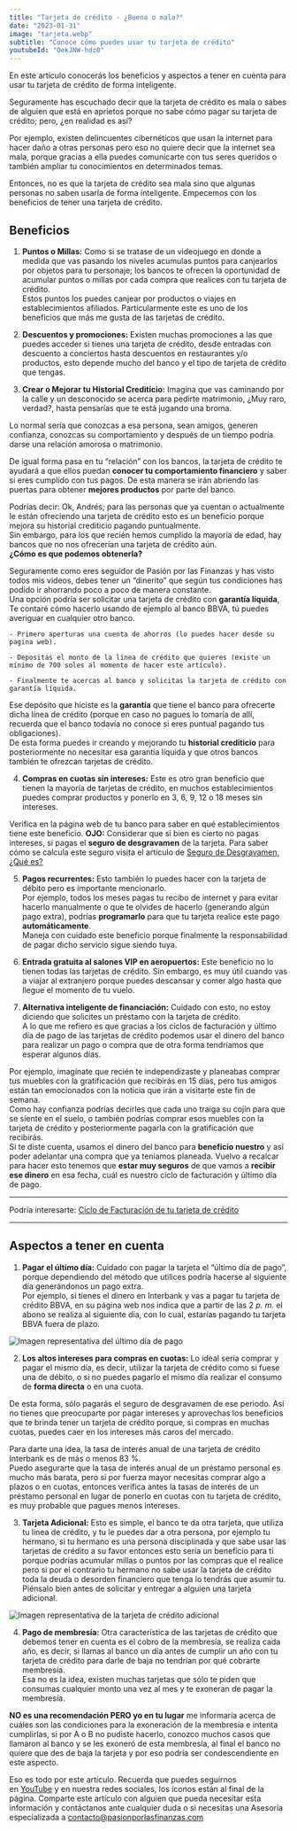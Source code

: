 ```yaml
---
title: "Tarjeta de crédito - ¿Buena o mala?"
date: "2023-01-31"
image: "tarjeta.webp"
subtitle: "Conoce cómo puedes usar tu tarjeta de crédito"
youtubeId: "OekJNW-hdz0"
---
```


En este artículo conocerás los beneficios y aspectos a tener en cuenta para usar tu tarjeta de crédito de forma inteligente.

Seguramente has escuchado decir que la tarjeta de crédito es mala o sabes de alguien que está en aprietos porque no sabe cómo pagar su tarjeta de crédito; pero, ¿en realidad es así?

Por ejemplo, existen delincuentes cibernéticos que usan la internet para hacer daño a otras personas pero eso no quiere decir que la internet sea mala, porque gracias a ella puedes comunicarte con tus seres queridos o también ampliar tu conocimientos en determinados temas.

Entonces, no es que la tarjeta de crédito sea mala sino que algunas personas no saben usarla de forma inteligente. Empecemos con los beneficios de tener una tarjeta de crédito.

## Beneficios

1. **Puntos o Millas:**
Como si se tratase de un videojuego en donde a medida que vas pasando los niveles acumulas puntos para canjearlos por objetos para tu personaje; los bancos te ofrecen la oportunidad de acumular puntos o millas por cada compra que realices con tu tarjeta de crédito.  
Estos puntos los puedes canjear por productos o viajes en establecimientos afiliados. Particularmente este es uno de los beneficios que más me gusta de las tarjetas de crédito.  
    
2. **Descuentos y promociones:**
Existen muchas promociones a las que puedes acceder si tienes una tarjeta de crédito, desde entradas con descuento a conciertos hasta descuentos en restaurantes y/o productos, esto depende mucho del banco y el tipo de tarjeta de crédito que tengas.  
    
3. **Crear o Mejorar tu Historial Crediticio:**
Imagina que vas caminando por la calle y un desconocido se acerca para pedirte matrimonio, ¿Muy raro, verdad?, hasta pensarías que te está jugando una broma.  
      
Lo normal sería que conozcas a esa persona, sean amigos, generen confianza, conozcas su comportamiento y después de un tiempo podría darse una relación amorosa o matrimonio.  
      
De igual forma pasa en tu “relación” con los bancos, la tarjeta de crédito te ayudará a que ellos puedan **conocer tu comportamiento financiero** y saber si eres cumplido con tus pagos. De esta manera se irán abriendo las puertas para obtener **mejores productos** por parte del banco.  
      
Podrías decir: Ok, Andrés; para las personas que ya cuentan o actualmente le están ofreciendo una tarjeta de crédito esto es un beneficio porque mejora su historial crediticio pagando puntualmente.  
Sin embargo, para los que recién hemos cumplido la mayoría de edad, hay bancos que no nos ofrecerían una tarjeta de crédito aún.  
**¿Cómo es que podemos obtenerla?**  
      
Seguramente como eres seguidor de Pasión por las Finanzas y has visto todos mis videos, debes tener un “dinerito” que según tus condiciones has podido ir ahorrando poco a poco de manera constante.  
Una opción podría ser solicitar una tarjeta de crédito con **garantía líquida**, Te contaré cómo hacerlo usando de ejemplo al banco BBVA, tú puedes averiguar en cualquier otro banco.

    - Primero aperturas una cuenta de ahorros (lo puedes hacer desde su pagina web).

    - Depositas el monto de la línea de crédito que quieres (existe un mínimo de 700 soles al momento de hacer este artículo).

    - Finalmente te acercas al banco y solicitas la tarjeta de crédito con garantía líquida.
       
Ese depósito que hiciste es la **garantía** que tiene el banco para ofrecerte dicha línea de crédito (porque en caso no pagues lo tomaría de allí, recuerda que el banco todavía no conoce si eres puntual pagando tus obligaciones).  
De esta forma puedes ir creando y mejorando tu **historial crediticio** para posteriormente no necesitar esa garantía líquida y que otros bancos también te ofrezcan tarjetas de crédito.   
    
4. **Compras en cuotas sin intereses:**
Este es otro gran beneficio que tienen la mayoría de tarjetas de crédito, en muchos establecimientos puedes comprar productos y ponerlo en 3, 6, 9, 12 o 18 meses sin intereses.  
    
Verifica en la página web de tu banco para saber en qué establecimientos tiene este beneficio. **OJO:** Considerar que si bien es cierto no pagas intereses, si pagas el **seguro de desgravamen** de la tarjeta. Para saber cómo se calcula este seguro visita el artículo de [Seguro de Desgravamen, ¿Qué es?](https://pasionporlasfinanzas.com/seguro-de-desgravamen-que-es/)  

5. **Pagos recurrentes:**
Esto también lo puedes hacer con la tarjeta de débito pero es importante mencionarlo.  
Por ejemplo, todos los meses pagas tu recibo de internet y para evitar hacerlo manualmente o que te olvides de hacerlo (generando algún pago extra), podrías **programarlo** para que tu tarjeta realice este pago **automáticamente**.  
Maneja con cuidado este beneficio porque finalmente la responsabilidad de pagar dicho servicio sigue siendo tuya.  

6. **Entrada gratuita al salones VIP en aeropuertos:**
Este beneficio no lo tienen todas las tarjetas de crédito. Sin embargo, es muy útil cuando vas a viajar al extranjero porque puedes descansar y comer algo hasta que llegue el momento de tu vuelo.  

7. **Alternativa inteligente de financiación:**
Cuidado con esto, no estoy diciendo que solicites un préstamo con la tarjeta de crédito.  
A lo que me refiero es que gracias a los ciclos de facturación y último día de pago de las tarjetas de crédito podemos usar el dinero del banco para realizar un pago o compra que de otra forma tendríamos que esperar algunos días.  
    
Por ejemplo, imagínate que recién te independizaste y planeabas comprar tus muebles con la gratificación que recibirás en 15 días, pero tus amigos están tan emocionados con la noticia que irán a visitarte este fin de semana.  
Como hay confianza podrías decirles que cada uno traiga su cojín para que se siente en el suelo, o también podrías comprar esos muebles con la tarjeta de crédito y posteriormente pagarla con la gratificación que recibirás.  
Si te diste cuenta, usamos el dinero del banco para **beneficio nuestro** y así poder adelantar una compra que ya teníamos planeada. Vuelvo a recalcar para hacer esto tenemos que **estar muy seguros** de que vamos a **recibir ese dinero** en esa fecha, cuál es nuestro ciclo de facturación y último día de pago.

* * *

Podría interesarte: [Ciclo de Facturación de tu tarjeta de crédito](https://pasionporlasfinanzas.com/ciclo-de-facturacion-de-tu-tarjeta-de-credito/)

* * *

## Aspectos a tener en cuenta

1. **Pagar el último día:** Cuidado con pagar la tarjeta el “último día de pago”, porque dependiendo del método que utilices podría hacerse al siguiente día generándonos un pago extra.  
Por ejemplo, si tienes el dinero en Interbank y vas a pagar tu tarjeta de crédito BBVA, en su página web nos indica que a partir de las 2 _p. m._ el abono se realiza al siguiente día, con lo cual, estarías pagando tu tarjeta BBVA fuera de plazo.

![Imagen representativa del último día de pago](/images/posts/tarjeta-de-credito/pago-BBVA.jpg)

2. **Los altos intereses para compras en cuotas:** Lo ideal sería comprar y pagar el mismo día, es decir, utilizar la tarjeta de crédito como si fuese una de débito, o si no puedes pagarlo el mismo día realizar el consumo de **forma directa** o en una cuota.  
    
De esta forma, sólo pagarás el seguro de desgravamen de ese periodo. Así no tienes que preocuparte por pagar intereses y aprovechas los beneficios que te brinda tener un tarjeta de crédito porque, si compras en muchas cuotas, puedes caer en los intereses más caros del mercado.  
    
Para darte una idea, la tasa de interés anual de una tarjeta de crédito Interbank es de más o menos 83 %.  
Puedo asegurarte que la tasa de interés anual de un préstamo personal es mucho más barata, pero si por fuerza mayor necesitas comprar algo a plazos o en cuotas, entonces verifica antes la tasas de interés de un préstamo personal en lugar de ponerlo en cuotas con tu tarjeta de crédito, es muy probable que pagues menos intereses.

3. **Tarjeta Adicional:** Esto es simple, el banco te da otra tarjeta, que utiliza tu linea de crédito, y tu le puedes dar a otra persona, por ejemplo tu hermano, si tu hermano es una persona disciplinada y que sabe usar las tarjetas de crédito a su favor entonces esto sería un beneficio para ti porque podrías acumular millas o puntos por las compras que el realice pero si por el contrario tu hermano no sabe usar la tarjeta de crédito toda la deuda o desorden financiero que tenga lo tendrás que asumir tu. Piénsalo bien antes de solicitar y entregar a alguien una tarjeta adicional.

![Imagen representativa de la tarjeta de crédito adicional](/images/posts/tarjeta-de-credito/tarjeta-de-credito-adicional.webp)

4. **Pago de membresía:** Otra característica de las tarjetas de crédito que debemos tener en cuenta es el cobro de la membresía, se realiza cada año, es decir, si llamas al banco un día antes de cumplir un año con tu tarjeta de crédito para darle de baja no tendrían por qué cobrarte membresía.  
Esa no es la idea, existen muchas tarjetas que sólo te piden que consumas cualquier monto una vez al mes y te exoneran de pagar la membresía.

**NO es una recomendación PERO yo en tu lugar** me informaría acerca de cuáles son las condiciones para la exoneración de la membresía e intenta cumplirlas, si por A o B no pudiste hacerlo, conozco muchos casos que llamaron al banco y se les exoneró de esta membresía, al final el banco no quiere que des de baja la tarjeta y por eso podría ser condescendiente en este aspecto.

Eso es todo por este artículo. Recuerda que puedes seguirnos en [YouTube](https://www.youtube.com/@PasionporlasFinanzas) y en nuestra redes sociales, los íconos están al final de la página. Comparte este artículo con alguien que pueda necesitar esta información y contáctanos ante cualquier duda o si necesitas una Asesoría especializada a [contacto@pasionporlasfinanzas.com](mailto:contacto@pasionporlasfinanzas.com)
